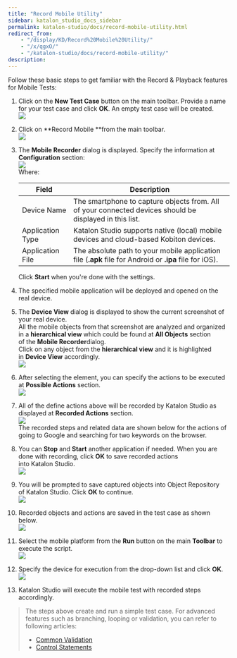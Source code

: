 ```yaml
---
title: "Record Mobile Utility" 
sidebar: katalon_studio_docs_sidebar
permalink: katalon-studio/docs/record-mobile-utility.html 
redirect_from:
    - "/display/KD/Record%20Mobile%20Utility/"
    - "/x/qgxO/"
    - "/katalon-studio/docs/record-mobile-utility/"
description: 
---
```

Follow these basic steps to get familiar with the Record & Playback features for Mobile Tests:

1.  Click on the **New Test Case** button on the main toolbar. Provide a name for your test case and click **OK**. An empty test case will be created.   
    ![](../../images/katalon-studio/docs/record-mobile-utility/image2017-2-23-113A473A35.png)  
      
    
2.  Click on **Record Mobile **from the main toolbar.  
    ![](../../images/katalon-studio/docs/record-mobile-utility/image2017-5-21-133A203A26.png)  
      
    
3.  The **Mobile Recorder** dialog is displayed. Specify the information at **Configuration** section:  
    ![](../../images/katalon-studio/docs/record-mobile-utility/image2017-8-21-143A03A0.png)  
    Where:
    
    <table><thead><tr><th>Field</th><th>Description</th></tr></thead><tbody><tr><td>Device Name</td><td>The smartphone to capture objects from. All of your connected devices should be displayed in this list.</td></tr><tr><td>Application Type</td><td>Katalon Studio supports native (local) mobile devices and cloud-based Kobiton devices.<br></td></tr><tr><td>Application File</td><td>The absolute path to your mobile application file (<strong>.apk</strong>&nbsp;file for Android or&nbsp;<strong>.ipa</strong>&nbsp;file for iOS).</td></tr></tbody></table>
    
    Click **Start** when you're done with the settings.
    
4.  The specified mobile application will be deployed and opened on the real device. 
    
      
    
5.  The **Device View** dialog is displayed to show the current screenshot of your real device.  
    All the mobile objects from that screenshot are analyzed and organized in a **hierarchical view** which could be found at **All Objects** section of the **Mobile Recorder**dialog.  
    Click on any object from the **hierarchical view** and it is highlighted in **Device View** accordingly.  
    ![](../../images/katalon-studio/docs/record-mobile-utility/image2017-8-21-173A93A54.png)  
      
    
6.  After selecting the element, you can specify the actions to be executed at **Possible Actions** section.   
    ![](../../images/katalon-studio/docs/record-mobile-utility/image2017-5-30-143A343A41.png)
    
7.  All of the define actions above will be recorded by Katalon Studio as displayed at **Recorded Actions** section.  
    ![](../../images/katalon-studio/docs/record-mobile-utility/image2017-5-21-133A513A21.png)  
    The recorded steps and related data are shown below for the actions of going to Google and searching for two keywords on the browser.  
      
    
8.  You can **Stop** and **Start** another application if needed. When you are done with recording, click **OK** to save recorded actions into Katalon Studio.  
    ![](../../images/katalon-studio/docs/record-mobile-utility/image2017-8-24-153A23A49.png)  
      
    
9.  You will be prompted to save captured objects into Object Repository of Katalon Studio. Click **OK** to continue.  
    ![](../../images/katalon-studio/docs/record-mobile-utility/image2017-5-21-133A543A21.png)  
      
    
10.  Recorded objects and actions are saved in the test case as shown below.  
    ![](../../images/katalon-studio/docs/record-mobile-utility/image2017-6-30-193A403A25.png)  
      
    
11.  Select the mobile platform from the **Run** button on the main **Toolbar** to execute the script.    
    ![](../../images/katalon-studio/docs/record-mobile-utility/image2017-5-21-133A573A54.png)  
      
    
12.  Specify the device for execution from the drop-down list and click **OK**.  
    ![](../../images/katalon-studio/docs/record-mobile-utility/image2017-5-21-133A593A45.png)  
      
    
13.  Katalon Studio will execute the mobile test with recorded steps accordingly.  
      
      
    

> The steps above create and run a simple test case. For advanced features such as branching, looping or validation, you can refer to following articles: 
> 
> *   [Common Validation](https://www.katalon.com/tutorials/common-validation/) 
> *   [Control Statements](/display/KD/Control+Statements)